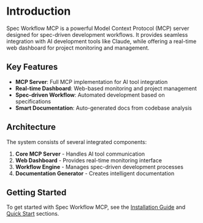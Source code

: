 # Introduction

Spec Workflow MCP is a powerful Model Context Protocol (MCP) server designed for spec-driven development workflows. It provides seamless integration with AI development tools like Claude, while offering a real-time web dashboard for project monitoring and management.

## Key Features

- **MCP Server**: Full MCP implementation for AI tool integration
- **Real-time Dashboard**: Web-based monitoring and project management
- **Spec-driven Workflow**: Automated development based on specifications
- **Smart Documentation**: Auto-generated docs from codebase analysis

## Architecture

The system consists of several integrated components:

1. **Core MCP Server** - Handles AI tool communication
2. **Web Dashboard** - Provides real-time monitoring interface  
3. **Workflow Engine** - Manages spec-driven development processes
4. **Documentation Generator** - Creates intelligent documentation

## Getting Started

To get started with Spec Workflow MCP, see the [Installation Guide](./installation.md) and [Quick Start](./quick-start.md) sections.